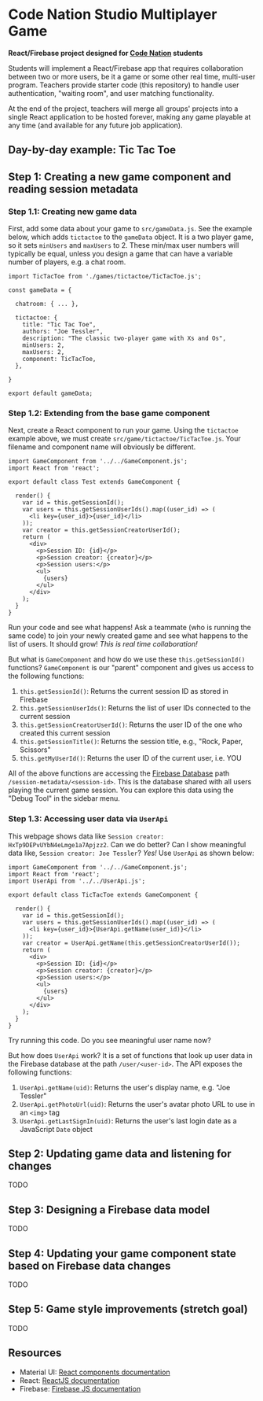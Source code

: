 Code Nation Studio Multiplayer Game
===================================

**React/Firebase project designed for [Code Nation][code-nation] students**

Students will implement a React/Firebase app that requires collaboration
between two or more users, be it a game or some other real time, multi-user
program. Teachers provide starter code (this repository) to handle user
authentication, "waiting room", and user matching functionality.

At the end of the project, teachers will merge all groups' projects into a
single React application to be hosted forever, making any game playable at any
time (and available for any future job application).

Day-by-day example: Tic Tac Toe
-------------------------------

## Step 1: Creating a new game component and reading session metadata

### Step 1.1: Creating new game data

First, add some data about your game to `src/gameData.js`. See the example
below, which adds `tictactoe` to the `gameData` object. It is a two player
game, so it sets `minUsers` and `maxUsers` to 2. These min/max user numbers
will typically be equal, unless you design a game that can have a variable
number of players, e.g. a chat room.

```
import TicTacToe from './games/tictactoe/TicTacToe.js';

const gameData = {

  chatroom: { ... },

  tictactoe: {
    title: "Tic Tac Toe",
    authors: "Joe Tessler",
    description: "The classic two-player game with Xs and Os",
    minUsers: 2,
    maxUsers: 2,
    component: TicTacToe,
  },

}

export default gameData;
```

### Step 1.2: Extending from the base game component

Next, create a React component to run your game. Using the `tictactoe` example
above, we must create `src/game/tictactoe/TicTacToe.js`. Your filename and
component name will obviously be different.

```
import GameComponent from '../../GameComponent.js';
import React from 'react';

export default class Test extends GameComponent {

  render() {
    var id = this.getSessionId();
    var users = this.getSessionUserIds().map((user_id) => (
      <li key={user_id}>{user_id}</li>
    ));
    var creator = this.getSessionCreatorUserId();
    return (
      <div>
        <p>Session ID: {id}</p>
        <p>Session creator: {creator}</p>
        <p>Session users:</p>
        <ul>
          {users}
        </ul>
      </div>
    );
  }
}
```

Run your code and see what happens! Ask a teammate (who is running the same
code) to join your newly created game and see what happens to the list of
users. It should grow! *This is real time collaboration!*

But what is `GameComponent` and how do we use these `this.getSessionId()`
functions? `GameComponent` is our "parent" component and gives us access to the
following functions:

  1. `this.getSessionId()`: Returns the current session ID as stored in
     Firebase
  1. `this.getSessionUserIds()`: Returns the list of user IDs connected to the
     current session
  1. `this.getSessionCreatorUserId()`: Returns the user ID of the one who
     created this current session
  1. `this.getSessionTitle()`: Returns the session title, e.g., "Rock, Paper,
     Scissors"
  1. `this.getMyUserId()`: Returns the user ID of the current user, i.e. YOU

All of the above functions are accessing the [Firebase Database][firebase-db]
path `/session-metadata/<session-id>`. This is the database shared with all
users playing the current game session. You can explore this data using the
"Debug Tool" in the sidebar menu.

### Step 1.3: Accessing user data via `UserApi`

This webpage shows data like `Session creator: HxTp9DEPvUYbN4eLmge1a7Apjzz2`.
Can we do better? Can I show meaningful data like, `Session creator: Joe
Tessler`? *Yes!* Use `UserApi` as shown below:

```
import GameComponent from '../../GameComponent.js';
import React from 'react';
import UserApi from '../../UserApi.js';

export default class TicTacToe extends GameComponent {

  render() {
    var id = this.getSessionId();
    var users = this.getSessionUserIds().map((user_id) => (
      <li key={user_id}>{UserApi.getName(user_id)}</li>
    ));
    var creator = UserApi.getName(this.getSessionCreatorUserId());
    return (
      <div>
        <p>Session ID: {id}</p>
        <p>Session creator: {creator}</p>
        <p>Session users:</p>
        <ul>
          {users}
        </ul>
      </div>
    );
  }
}
```

Try running this code. Do you see meaningful user name now?

But how does `UserApi` work? It is a set of functions that look up user data in
the Firebase database at the path `/user/<user-id>`. The API exposes the
following functions:

1. `UserApi.getName(uid)`: Returns the user's display name, e.g. "Joe Tessler"
1. `UserApi.getPhotoUrl(uid)`: Returns the user's avatar photo URL to use in an
   `<img>` tag
1. `UserApi.getLastSignIn(uid)`: Returns the user's last login date as a
   JavaScript `Date` object

## Step 2: Updating game data and listening for changes

TODO

## Step 3: Designing a Firebase data model

TODO

## Step 4: Updating your game component state based on Firebase data changes

TODO

## Step 5: Game style improvements (stretch goal)

TODO

Resources
---------

  - Material UI: [React components documentation][material-ui]
  - React: [ReactJS documentation][reactjs]
  - Firebase: [Firebase JS documentation][firebase-js]

[code-nation]:https://codenation.org
[firebase-db]:https://firebase.google.com/docs/database/web/read-and-write
[firebase-js]:https://firebase.google.com/docs/reference/js/
[material-ui]:https://www.material-ui.com/#/components/app-bar
[reactjs]:https://reactjs.org/docs/hello-world.html
